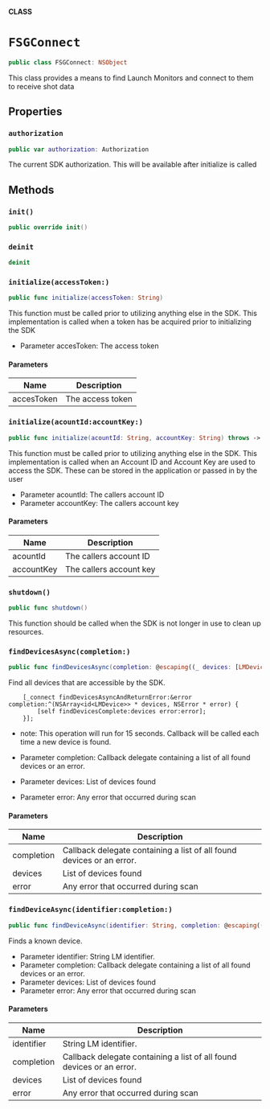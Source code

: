 **CLASS**

# `FSGConnect`

```swift
public class FSGConnect: NSObject
```

This class provides a means to find Launch Monitors and connect to them to receive shot data

## Properties
### `authorization`

```swift
public var authorization: Authorization
```

The current SDK authorization. This will be available after initialize is called

## Methods
### `init()`

```swift
public override init()
```

### `deinit`

```swift
deinit
```

### `initialize(accessToken:)`

```swift
public func initialize(accessToken: String)
```

This function must be called prior to utilizing anything else in the SDK. This
implementation is called when a token has be acquired prior to initializing the SDK

- Parameter accesToken: The access token

#### Parameters

| Name | Description |
| ---- | ----------- |
| accesToken | The access token |

### `initialize(acountId:accountKey:)`

```swift
public func initialize(acountId: String, accountKey: String) throws -> Void
```

This function must be called prior to utilizing anything else in the SDK. This
implementation is called when an Account ID and Account Key are used to access
the SDK. These can be stored in the application or passed in by the user

- Parameter acountId: The callers account ID
- Parameter accountKey: The callers account key

#### Parameters

| Name | Description |
| ---- | ----------- |
| acountId | The callers account ID |
| accountKey | The callers account key |

### `shutdown()`

```swift
public func shutdown()
```

This function should be called when the SDK is not longer in use to clean up resources.

### `findDevicesAsync(completion:)`

```swift
public func findDevicesAsync(completion: @escaping((_ devices: [LMDevice]?, _ error: Error?) -> Void)) throws -> Void
```

Find all devices that are accessible by the SDK.

```objc
    [_connect findDevicesAsyncAndReturnError:&error completion:^(NSArray<id<LMDevice>> * devices, NSError * error) {
        [self findDevicesComplete:devices error:error];
    }];
```

- note: This operation will run for 15 seconds.  Callback will be called each time a new device is found.

- Parameter completion: Callback delegate containing a list of all found devices or an error.
- Parameter devices: List of devices found
- Parameter error: Any error that occurred during scan

#### Parameters

| Name | Description |
| ---- | ----------- |
| completion | Callback delegate containing a list of all found devices or an error. |
| devices | List of devices found |
| error | Any error that occurred during scan |

### `findDeviceAsync(identifier:completion:)`

```swift
public func findDeviceAsync(identifier: String, completion: @escaping((_ devices: [LMDevice]?, _ error: Error?) -> Void)) throws -> Void
```

Finds a known device.

- Parameter identifier: String LM identifier.
- Parameter completion: Callback delegate containing a list of all found devices or an error.
- Parameter devices: List of devices found
- Parameter error: Any error that occurred during scan

#### Parameters

| Name | Description |
| ---- | ----------- |
| identifier | String LM identifier. |
| completion | Callback delegate containing a list of all found devices or an error. |
| devices | List of devices found |
| error | Any error that occurred during scan |